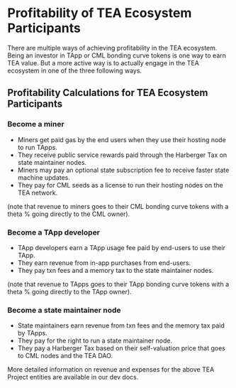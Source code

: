 # Profitability of TEA Ecosystem Participants

There are multiple ways of achieving profitability in the TEA ecosystem. Being an investor in TApp or CML bonding curve tokens is one way to earn TEA value. But a more active way is to actually engage in the TEA ecosystem in one of the three following ways.

## Profitability Calculations for TEA Ecosystem Participants

### Become a miner

* Miners get paid gas by the end users when they use their hosting node to run TApps.
* They receive public service rewards paid through the Harberger Tax on state maintainer nodes.
* Miners may pay an optional state subscription fee to receive faster state machine updates.
* They pay for CML seeds as a license to run their hosting nodes on the TEA network.

(note that revenue to miners goes to their CML bonding curve tokens with a theta % going directly to the CML owner).

### Become a TApp developer

* TApp developers earn a TApp usage fee paid by end-users to use their TApp.
* They earn revenue from in-app purchases from end-users.
* They pay txn fees and a memory tax to the state maintainer nodes.

(note that revenue to TApps goes to their TApp bonding curve tokens with a theta % going directly to the TApp owner).

### Become a state maintainer node

* State maintainers earn revenue from txn fees and the memory tax paid by TApps.
* They pay for the right to run a state maintainer node.
* They pay a Harberger Tax based on their self-valuation price that goes to CML nodes and the TEA DAO.

More detailed information on revenue and expenses for the above TEA Project entities are available in our dev docs.
